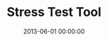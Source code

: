 ---
layout: inner
position: left
title: 'Stress Test Tool'
lead_text: 'Worked in a team to designed and programmed the back-end as well as the front-end function of the web app.'
tags: ['PHP', 'Codeigniter', 'MySQL Database', 'HTML', 'CSS', 'Javascript', 'jQuery']
featured_image: '/img/posts/mandiri-min.png'
date: 2013-06-01 00:00:00
categories: ['Web Development']
project_link: ''
button_icon: ''
button_text: ''
order: 3
visible: 1
company: 'Self-employed'
---